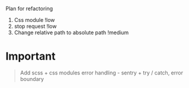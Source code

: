 Plan for refactoring

1. Css module !low
2. stop request !low
3. Change relative path to absolute path !medium

# Important

> Add scss + css modules
> error handling - sentry + try / catch, error boundary
